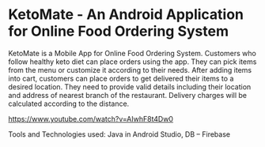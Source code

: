 # KetoMate - An Android Application for Online Food Ordering System 


KetoMate is a Mobile App for Online Food Ordering System. Customers who follow healthy keto diet can place orders using the app. 
They can pick items from the menu or customize it according to their needs. After adding items into cart, customers can place orders
to get delivered their items to a desired location. They need to provide valid details including their location and address of nearest branch of the restaurant. 
Delivery charges will be calculated according to the distance.

https://www.youtube.com/watch?v=AIwhF8t4Dw0


Tools and Technologies used:
  Java in Android Studio, 
  DB – Firebase
